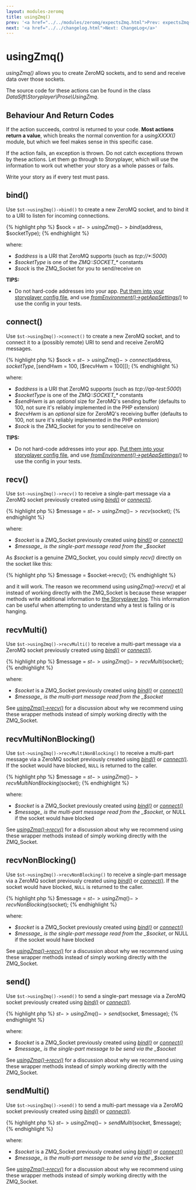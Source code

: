 ```yaml
---
layout: modules-zeromq
title: usingZmq()
prev: '<a href="../../modules/zeromq/expectsZmq.html">Prev: expectsZmq()</a>'
next: '<a href="../../changelog.html">Next: ChangeLog</a>'
---
```

# usingZmq()

_usingZmq()_ allows you to create ZeroMQ sockets, and to send and receive data over those sockets.

The source code for these actions can be found in the class _DataSift\Storyplayer\Prose\UsingZmq_.

## Behaviour And Return Codes

If the action succeeds, control is returned to your code.  __Most actions return a value__, which breaks the normal convention for a _usingXXXX()_ module, but which we feel makes sense in this specific case.

If the action fails, an exception is thrown. Do not catch exceptions thrown by these actions. Let them go through to Storyplayer, which will use the information to work out whether your story as a whole passes or fails.

Write your story as if every test must pass.

## bind()

Use `$st->usingZmq()->bind()` to create a new ZeroMQ socket, and to bind it to a URI to listen for incoming connections.

{% highlight php %}
$sock = $st->usingZmq()->bind($address, $socketType);
{% endhighlight %}

where:

* _$address_ is a URI that ZeroMQ supports (such as _tcp://\*:5000_)
* _$socketType_ is one of the _ZMQ::SOCKET\_\*_ constants
* _$sock_ is the ZMQ_Socket for you to send/receive on

__TIPS:__

* Do not hard-code addresses into your app. [Put them into your storyplayer config file](../../configuration/app-settings.html), and use _[fromEnvironment()->getAppSettings()](../environment/fromEnvironment.html#getappsettings)_ to use the config in your tests.

## connect()

Use `$st->usingZmq()->connect()` to create a new ZeroMQ socket, and to connect it to a (possibly remote) URI to send and receive ZeroMQ messages.

{% highlight php %}
$sock = $st->usingZmq()->connect($address, $socketType, [$sendHwm = 100, [$recvHwm = 100]]);
{% endhighlight %}

where:

* _$address_ is a URI that ZeroMQ supports (such as _tcp://qa-test:5000_)
* _$socketType_ is one of the _ZMQ::SOCKET\_\*_ constants
* _$sendHwm_ is an _optional_ size for ZeroMQ's sending buffer (defaults to 100, not sure it's reliably implemented in the PHP extension)
* _$recvHwm_ is an _optional_ size for ZeroMQ's receiving buffer (defaults to 100, not sure it's reliably implemented in the PHP extension)
* _$sock_ is the ZMQ_Socket for you to send/receive on

__TIPS:__

* Do not hard-code addresses into your app. [Put them into your storyplayer config file](../../configuration/app-settings.html), and use _[fromEnvironment()->getAppSettings()](../environment/fromEnvironment.html#getappsettings)_ to use the config in your tests.

## recv()

Use `$st->usingZmq()->recv()` to receive a single-part message via a ZeroMQ socket previously created using _[bind()](#bind)_ or _[connect()](#connect)_.

{% highlight php %}
$message = $st->usingZmq()->recv($socket);
{% endhighlight %}

where:

* _$socket_ is a ZMQ_Socket previously created using _[bind()](#bind)_ or _[connect()](#connect)_
* _$message_ is the single-part message read from the _$socket_

As _$socket_ is a genuine ZMQ_Socket, you could simply _recv()_ directly on the socket like this:

{% highlight php %}
$message = $socket->recv();
{% endhighlight %}

and it will work.  The reason we recommend using _usingZmq()->recv()_ et al instead of working directly with the ZMQ_Socket is because these wrapper methods write additional information to [the Storyplayer log](../../configuration/logging.html).  This information can be useful when attempting to understand why a test is failing or is hanging.

## recvMulti()

Use `$st->usingZmq()->recvMulti()` to receive a multi-part message via a ZeroMQ socket previously created using _[bind()](#bind)_ or _[connect()](#connect)_.

{% highlight php %}
$message = $st->usingZmq()->recvMulti($socket);
{% endhighlight %}

where:

* _$socket_ is a ZMQ_Socket previously created using _[bind()](#bind)_ or _[connect()](#connect)_
* _$message_ is the multi-part message read from the _$socket_

See _[usingZmq()->recv()](#recv)_ for a discussion about why we recommend using these wrapper methods instead of simply working directly with the ZMQ_Socket.

## recvMultiNonBlocking()

Use `$st->usingZmq()->recvMultiNonBlocking()` to receive a multi-part message via a ZeroMQ socket previously created using _[bind()](#bind)_ or _[connect()](#connect)_.  If the socket would have blocked, `NULL` is returned to the caller.

{% highlight php %}
$message = $st->usingZmq()->recvMultiNonBlocking($socket);
{% endhighlight %}

where:

* _$socket_ is a ZMQ_Socket previously created using _[bind()](#bind)_ or _[connect()](#connect)_
* _$message_ is the multi-part message read from the _$socket_, or NULL if the socket would have blocked

See _[usingZmq()->recv()](#recv)_ for a discussion about why we recommend using these wrapper methods instead of simply working directly with the ZMQ_Socket.

## recvNonBlocking()

Use `$st->usingZmq()->recvNonBlocking()` to receive a single-part message via a ZeroMQ socket previously created using _[bind()](#bind)_ or _[connect()](#connect)_.  If the socket would have blocked, `NULL` is returned to the caller.

{% highlight php %}
$message = $st->usingZmq()->recvNonBlocking($socket);
{% endhighlight %}

where:

* _$socket_ is a ZMQ_Socket previously created using _[bind()](#bind)_ or _[connect()](#connect)_
* _$message_ is the single-part message read from the _$socket_, or NULL if the socket would have blocked

See _[usingZmq()->recv()](#recv)_ for a discussion about why we recommend using these wrapper methods instead of simply working directly with the ZMQ_Socket.

## send()

Use `$st->usingZmq()->send()` to send a single-part message via a ZeroMQ socket previously created using _[bind()](#bind)_ or _[connect()](#connect)_.

{% highlight php %}
$st->usingZmq()->send($socket, $message);
{% endhighlight %}

where:

* _$socket_ is a ZMQ_Socket previously created using _[bind()](#bind)_ or _[connect()](#connect)_
* _$message_ is the single-part message to be send via the _$socket_

See _[usingZmq()->recv()](#recv)_ for a discussion about why we recommend using these wrapper methods instead of simply working directly with the ZMQ_Socket.

## sendMulti()

Use `$st->usingZmq()->send()` to send a multi-part message via a ZeroMQ socket previously created using _[bind()](#bind)_ or _[connect()](#connect)_.

{% highlight php %}
$st->usingZmq()->sendMulti($socket, $message);
{% endhighlight %}

where:

* _$socket_ is a ZMQ_Socket previously created using _[bind()](#bind)_ or _[connect()](#connect)_
* _$message_ is the multi-part message to be send via the _$socket_

See _[usingZmq()->recv()](#recv)_ for a discussion about why we recommend using these wrapper methods instead of simply working directly with the ZMQ_Socket.
